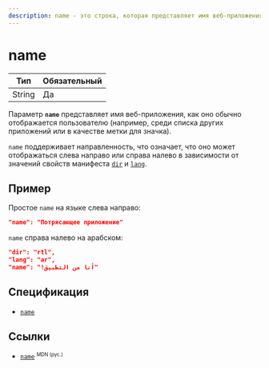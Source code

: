 ```yaml
---
description: name - это строка, которая представляет имя веб-приложения, как оно обычно отображается пользователю
---
```


# name

| Тип    | Обязательный |
| ------ | ------------ |
| String | Да           |

Параметр **`name`** представляет имя веб-приложения, как оно обычно отображается пользователю (например, среди списка других приложений или в качестве метки для значка).

`name` поддерживает направленность, что означает, что оно может отображаться слева направо или справа налево в зависимости от значений свойств манифеста [`dir`](dir.md) и [`lang`](lang.md).

## Пример

Простое `name` на языке слева направо:

```json
"name": "Потрясающее приложение"
```

`name` справа налево на арабском:

```json
"dir": "rtl",
"lang": "ar",
"name": "!أنا من التطبيق"
```

## Спецификация

- [`name`](https://w3c.github.io/manifest/#name-member)

## Ссылки

- [`name`](https://developer.mozilla.org/ru/docs/Web/Manifest/name) <sup><small>MDN (рус.)</small></sup>
